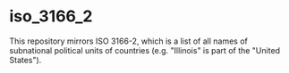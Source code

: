 # iso_3166_2

This repository mirrors ISO 3166-2, which is a list of all names of subnational political units
of countries (e.g. "Illinois" is part of the "United States").
